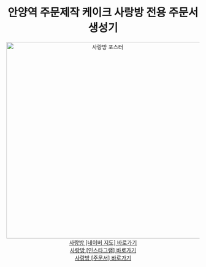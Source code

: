<div align="center" style="display:flex ,flex-direction:column;">
<h1>안양역 주문제작 케이크 사랑방 전용 주문서 생성기</h1>

<img width="512" src="https://github.com/user-attachments/assets/c25bf8c9-93a0-425f-b69d-38d236c5b1c1" alt="사랑방 포스터"/>


<div>
<a href="https://map.naver.com/v5/search/%EC%95%88%EC%96%91%EC%97%AD%20%EC%82%AC%EB%9E%91%EB%B0%A9/place/1143742350?
placePath=%3Fentry=pll%26from=nx%26fromNxList=true&c=15,0,0,0,dh">사랑방 [네이버 지도] 바로가기</a>
  <br/>
<a href="https://www.instagram.com/sarang_bangg">사랑방 [인스타그램] 바로가기</a>
  <br/>
<a href="https://sarangbang.vercel.app/">사랑방 [주문서] 바로가기</a>
</div>
</div>


